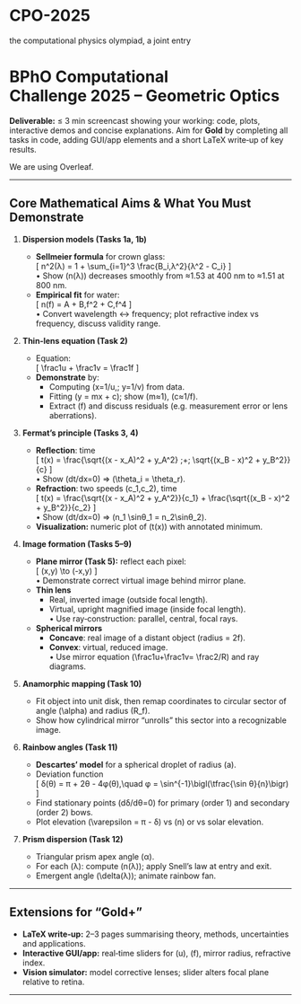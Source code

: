 # CPO-2025
the computational physics olympiad, a joint entry


# BPhO Computational Challenge 2025 – Geometric Optics  
**Deliverable:** ≤ 3 min screencast showing your working: code, plots, interactive demos and concise explanations. Aim for **Gold** by completing all tasks in code, adding GUI/app elements and a short LaTeX write‑up of key results. 

We are using Overleaf.

---

## Core Mathematical Aims & What You Must Demonstrate

1. **Dispersion models (Tasks 1a, 1b)**  
   - **Sellmeier formula** for crown glass:  
     \[
       n^2(λ) = 1 + \sum_{i=1}^3 \frac{B_i\,λ^2}{λ^2 - C_i}
     \]  
     • Show \(n(λ)\) decreases smoothly from ≈1.53 at 400 nm to ≈1.51 at 800 nm.  
   - **Empirical fit** for water:  
     \[
       n(f) = A + B\,f^2 + C\,f^4
     \]  
     • Convert wavelength ↔ frequency; plot refractive index vs frequency, discuss validity range.

2. **Thin‑lens equation (Task 2)**  
   - Equation:  
     \[
       \frac1u + \frac1v = \frac1f
     \]  
   - **Demonstrate** by:  
     - Computing \(x=1/u,\; y=1/v\) from data.  
     - Fitting \(y = mx + c\); show \(m≈1\), \(c≈1/f\).  
     - Extract \(f\) and discuss residuals (e.g. measurement error or lens aberrations).

3. **Fermat’s principle (Tasks 3, 4)**  
   - **Reflection**: time  
     \[
       t(x) = \frac{\sqrt{(x - x_A)^2 + y_A^2} \;+\; \sqrt{(x_B - x)^2 + y_B^2}}{c}
     \]  
     • Show \(dt/dx=0\) ⇒ \(\theta_i = \theta_r\).  
   - **Refraction**: two speeds \(c_1,c_2\), time  
     \[
       t(x) = \frac{\sqrt{(x - x_A)^2 + y_A^2}}{c_1} + \frac{\sqrt{(x_B - x)^2 + y_B^2}}{c_2}
     \]  
     • Show \(dt/dx=0\) ⇒ \(n_1 \sinθ_1 = n_2\sinθ_2\).  
   - **Visualization:** numeric plot of \(t(x)\) with annotated minimum.

4. **Image formation (Tasks 5–9)**  
   - **Plane mirror (Task 5):** reflect each pixel:  
     \[
       (x,y) \to (-x,y)
     \]  
     • Demonstrate correct virtual image behind mirror plane.  
   - **Thin lens**  
     - Real, inverted image (outside focal length).  
     - Virtual, upright magnified image (inside focal length).  
     • Use ray‑construction: parallel, central, focal rays.  
   - **Spherical mirrors**  
     - **Concave**: real image of a distant object (radius = 2f).  
     - **Convex**: virtual, reduced image.  
     • Use mirror equation \(\frac1u+\frac1v= \frac2/R\) and ray diagrams.

5. **Anamorphic mapping (Task 10)**  
   - Fit object into unit disk, then remap coordinates to circular sector of angle \(\alpha\) and radius \(R_f\).  
   - Show how cylindrical mirror “unrolls” this sector into a recognizable image.

6. **Rainbow angles (Task 11)**  
   - **Descartes’ model** for a spherical droplet of radius \(a\).  
   - Deviation function  
     \[
       δ(θ) = π + 2θ - 4φ(θ),\quad φ = \sin^{-1}\bigl(\tfrac{\sin θ}{n}\bigr)
     \]  
   - Find stationary points \(dδ/dθ=0\) for primary (order 1) and secondary (order 2) bows.  
   - Plot elevation \(\varepsilon = π - δ\) vs \(n\) or vs solar elevation.

7. **Prism dispersion (Task 12)**  
   - Triangular prism apex angle \(α\).  
   - For each \(λ\): compute \(n(λ)\); apply Snell’s law at entry and exit.  
   - Emergent angle \(\delta(λ)\); animate rainbow fan.

---

## Extensions for “Gold+”  

- **LaTeX write‑up:** 2–3 pages summarising theory, methods, uncertainties and applications.  
- **Interactive GUI/app:** real‑time sliders for \(u\), \(f\), mirror radius, refractive index.  
- **Vision simulator:** model corrective lenses; slider alters focal plane relative to retina.

---
